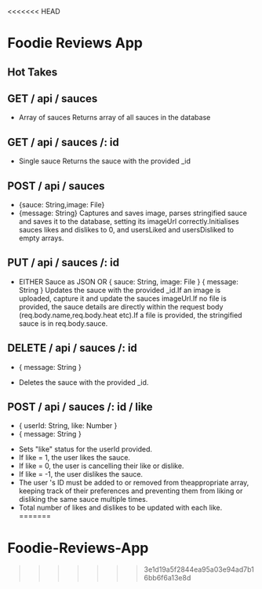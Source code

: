 <<<<<<< HEAD
# Foodie Reviews App

## Hot Takes

## GET / api / sauces 
- Array of sauces Returns array of all sauces in the database

## GET / api / sauces /: id 
- Single sauce Returns the sauce with the provided _id

## POST / api / sauces
* {sauce: String,image: File} 
* {message: String}
Captures and saves image, parses stringified sauce and saves it 
to the database, setting its imageUrl correctly.Initialises
sauces likes and dislikes to 0, and usersLiked and usersDisliked to empty arrays.

## PUT / api / sauces /: id 

-  EITHER Sauce as JSON
OR {
    sauce: String,
    image: File
} 
{
    message: String
}
Updates the sauce with the provided _id.If an
image is uploaded, capture it and update
the sauces imageUrl.If no file is provided, the
sauce details are directly within the request body
    (req.body.name,req.body.heat etc).If a file is provided, the stringified
     sauce is in req.body.sauce.


## DELETE / api / sauces /: id 
-   {
        message: String
    }
* Deletes the sauce with the provided _id.

## POST / api / sauces /: id / like 
-   {
        userId: String,
        like: Number
    } 
-   {
        message: String
    }
* Sets "like" status for the userId provided.
* If like = 1, the user likes the sauce.
* If like = 0, the user is cancelling their like or dislike.
* If like = -1, the user dislikes the sauce.
* The user 's ID must be added to or removed from theappropriate array, 
    keeping track of their preferences and preventing them from liking or
     disliking the same sauce multiple times.
* Total number of likes and dislikes to be updated with each like.
=======
# Foodie-Reviews-App
>>>>>>> 3e1d19a5f2844ea95a03e94ad7b16bb6f6a13e8d
